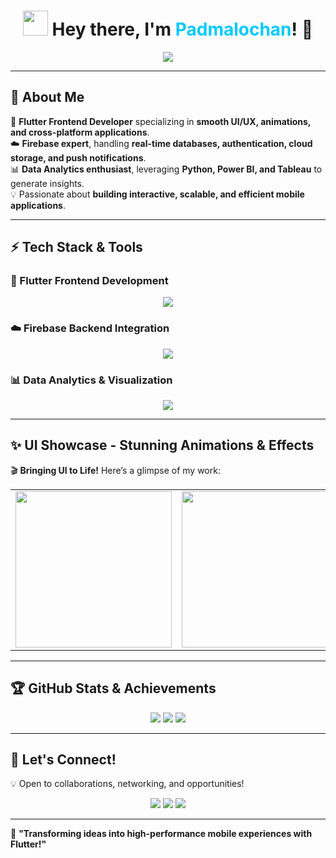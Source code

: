 <!-- 🌟 Animated & High-End GitHub Profile Design -->

<h1 align="center">
  <img src="https://media.giphy.com/media/hvRJCLFzcasrR4ia7z/giphy.gif" width="40px"/>
  Hey there, I'm <span style="color:#00C9FF;">Padmalochan</span>! 🚀
</h1>

<p align="center">
  <img src="https://readme-typing-svg.herokuapp.com?font=Fira+Code&size=25&duration=3000&pause=1000&color=00F7FF&center=true&vCenter=true&width=800&lines=Frontend+Flutter+Developer;Advanced+Animations+%7C+UI%2FUX;Firebase+Integration+%7C+Real-Time+DB;Data+Analytics+%7C+Python%2C+Tableau%2C+Power+BI" />
</p>

---

## 🚀 **About Me**  
🎨 **Flutter Frontend Developer** specializing in **smooth UI/UX, animations, and cross-platform applications**.  
☁️ **Firebase expert**, handling **real-time databases, authentication, cloud storage, and push notifications**.  
📊 **Data Analytics enthusiast**, leveraging **Python, Power BI, and Tableau** to generate insights.  
💡 Passionate about **building interactive, scalable, and efficient mobile applications**.  

---

## ⚡ **Tech Stack & Tools**  

### **🔹 Flutter Frontend Development**
<p align="center">
  <img src="https://skillicons.dev/icons?i=dart,flutter,figma,androidstudio,xd" />
</p>

### **☁️ Firebase Backend Integration**
<p align="center">
  <img src="https://skillicons.dev/icons?i=firebase,cloudflare,graphql" />
</p>

### **📊 Data Analytics & Visualization**
<p align="center">
  <img src="https://skillicons.dev/icons?i=python,pandas,tableau,powerbi" />
</p>

---

## ✨ **UI Showcase - Stunning Animations & Effects**  
🎬 **Bringing UI to Life!** Here’s a glimpse of my work:  
<table>
  <tr>
    <td align="center"><img src="https://user-images.githubusercontent.com/68279555/196306178-bf1e8b3a-c5ff-4893-9b35-34b9d9a2e7d2.gif" width="250px"></td>
    <td align="center"><img src="https://user-images.githubusercontent.com/68279555/196306185-5b9b7a3a-dcd7-4f40-ae6f-b0c5c4b285f3.gif" width="250px"></td>
    <td align="center"><img src="https://user-images.githubusercontent.com/68279555/196306194-7d95a51a-b89c-49d1-b466-38f8f6b41a89.gif" width="250px"></td>
  </tr>
</table>

---

## 🏆 **GitHub Stats & Achievements**  
<p align="center">
  <img src="https://github-profile-summary-cards.vercel.app/api/cards/stats?username=yourgithub&theme=radical" />
  <img src="https://github-profile-summary-cards.vercel.app/api/cards/repos-per-language?username=yourgithub&theme=radical" />
  <img src="https://github-profile-summary-cards.vercel.app/api/cards/most-commit-language?username=yourgithub&theme=radical" />
</p>

---

## 🔗 **Let's Connect!**  
💡 Open to collaborations, networking, and opportunities!  

<p align="center">
  <a href="mailto:sahupadmalochan209@gmail.com"><img src="https://img.shields.io/badge/Email-D14836?style=for-the-badge&logo=gmail&logoColor=white"/></a>
  <a href="https://linkedin.com/in/yourprofile"><img src="https://img.shields.io/badge/LinkedIn-0077B5?style=for-the-badge&logo=linkedin&logoColor=white"/></a>
  <a href="https://github.com/yourgithub"><img src="https://img.shields.io/badge/GitHub-181717?style=for-the-badge&logo=github&logoColor=white"/></a>
</p>

---

🚀 **"Transforming ideas into high-performance mobile experiences with Flutter!"**
